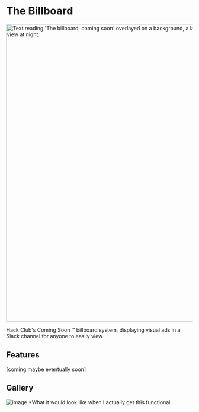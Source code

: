 # The Billboard

<img width="800" alt="Text reading 'The billboard, coming soon' overlayed on a background, a large billboard shown at a bottom looking-up view at night." src="https://github.com/user-attachments/assets/14986cc3-b91c-4e3f-90b1-c8491b5ea597" />


Hack Club's Coming Soon ™️ billboard system, displaying visual ads in a Slack channel for anyone to easily view

## Features
[coming maybe eventually soon]


## Gallery
![image](https://github.com/user-attachments/assets/eac7a659-a4f1-45a2-bdc3-f719db85bef8)
*What it would look like when I actually get this functional
